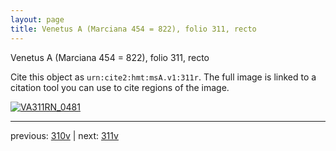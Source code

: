 ```yaml
---
layout: page
title: Venetus A (Marciana 454 = 822), folio 311, recto
---
```


Venetus A (Marciana 454 = 822), folio 311, recto

Cite this object as `urn:cite2:hmt:msA.v1:311r`.  The full image is linked to a citation tool you can use to cite regions of the image.

[![VA311RN_0481](http://www.homermultitext.org/iipsrv?IIIF=/project/homer/pyramidal/deepzoom/hmt/vaimg/2017a/VA311RN_0481.tif/full/800,/0/default.jpg)](http://www.homermultitext.org/ict2/?urn=urn:cite2:hmt:vaimg.2017a:VA311RN_0481) 

---

previous:  [310v](../310v/) | next: [311v](../311v/)